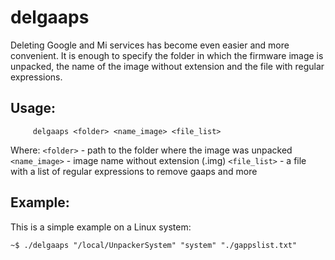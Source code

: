 # delgaaps

Deleting Google and Mi services has become even easier and more convenient. It is enough to specify the folder in which the firmware image is unpacked, the name of the image without extension and the file with regular expressions.

## Usage:
```
     delgaaps <folder> <name_image> <file_list>
```
Where:
`<folder>` - path to the folder where the image was unpacked
`<name_image>` - image name without extension (.img)
`<file_list>` - a file with a list of regular expressions to remove gaaps and more
## Example:
This is a simple example on a Linux system:
```
~$ ./delgaaps "/local/UnpackerSystem" "system" "./gappslist.txt"
```